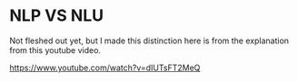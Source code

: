 # NLP VS NLU
Not fleshed out yet, but I made this distinction here is from the explanation from this youtube video.

https://www.youtube.com/watch?v=dIUTsFT2MeQ